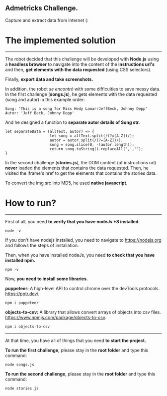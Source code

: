 ## Admetricks Challenge.
Capture and extract data from Internet (:

# The implemented solution
***
The robot decided that this challenge will be developed with **Node.js** using a **headless browser** to navigate into the 
content of the **instructions url's** and then, **get elements with the data requested** (using CSS selectors).

Finally, **export data and take screenshots.**

In addition, the robot _se encontró_ with some difficulties to save messy data. In the first challenge (**songs.js**), he gets 
elements with the data requested (song and autor) in this example order:

    Song: 'This is a song for Miss Hedy LamarrJeffBeck, Johnny Depp'
    Autor: 'Jeff Beck, Johnny Depp'

And he designed a function to **separate autor details of Song str.**

    let separateData = (allText, autor) => {
                        let song = allText.split(/(?=[A-Z])/); 
                        autor = autor.split(/(?=[A-Z])/);
                        song = song.slice(0, -(autor.length)); 
                        return song.toString().replaceAll(',',"");
    }
    
In the second challenge (**stories.js**), the DOM content (of instructions url) **never** loaded the elements that contains the data requested. Then, he visited the iframe's href to get the elements that contains the stories data.

To convert the img src into MD5, he used **native javascript.**

# How to run?
***
First of all, you need **to verify that you have nodeJs +8 installed.**

    node -v

If you don't have nodejs installed, you need to navigate to https://nodejs.org and follows the steps of installation.

Then, when you have installed nodeJs, you need **to check that you have installed npm.**

    npm -v

Now, **you need to install some libraries.**

**puppeteer:** A high-level API to control chrome over the devTools protocols. https://pptr.dev/.

    npm i puppeteer 
    
**objects-to-csv:** A library that allows convert arrays of objects into csv files. https://www.npmjs.com/package/objects-to-csv.

    npm i objects-to-csv 

***

At that time, you have all of things that you need **to start the project.**

**To run the first challenge,** please stay in the **root folder** and type this command:

    node songs.js 

**To run the second challenge,** please stay in the **root folder** and type this command:

    node stories.js



